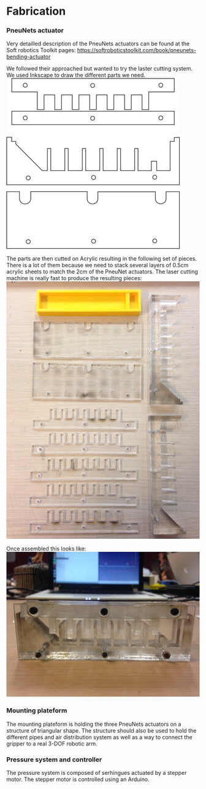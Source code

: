 Fabrication
==================

### PneuNets actuator

Very detailled description of the PneuNets actuators can be found at the Soft robotics Toolkit pages: https://softroboticstoolkit.com/book/pneunets-bending-actuator

We followed their approached but wanted to try the laster cutting system. We used Inkscape to draw the different parts we need. ![Sketches in SVG](../images/mold_all_sketches.png)

The parts are then cutted on Acrylic resulting in the following set of pieces. There is a lot of them because we need to stack several layers of 0.5cm acrylic sheets to match the 2cm of the PneuNet actuators. The laser cutting machine is really fast to produce the resulting pieces:  
![Real images](../images/mold_all.jpeg)

Once assembled this looks like:
![Real images](../images/mold4.jpeg)


### Mounting plateform
The mounting plateform is holding the three PneuNets actuators on a structure of triangular shape. The structure should also be used to hold the different pipes and air distribution system as well as a way to connect the gripper to a real 3-DOF robotic arm. 


### Pressure system and controller
The pressure system is composed of serhingues actuated by a stepper motor. 
The stepper motor is controlled using an Arduino. 


